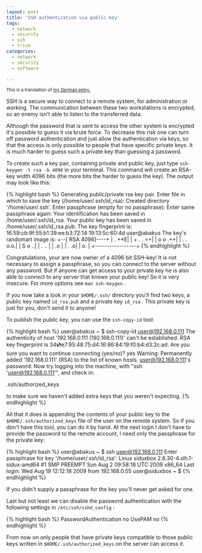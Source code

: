 ```yaml
---
layout: post
title: 'SSH authentication via public key'
tags:
  - network
  - security
  - ssh
  - trick
categories:
  - network
  - security
  - software

---
```


<small>This is a translation of <a href="http://esmz-designz.com/index.php?site=blog&entry=36&title=SSHZugang_mit_Keys_absichern">my German entry.</a></small>

SSH is a secure way to connect to a remote system, for administration or working. The communication between these two workstations is encrypted, so an enemy isn't able to listen to the transferred data.



Although the password that is sent to access the other system is encrypted it's possible to guess it via brute force. To decrease this risk one can turn off password authentication and just allow the authentication via keys, so that the access is only possible to people that have specific private keys. It is much harder to guess such a private key than guessing a password.

To create such a key pair, containing private and public key, just type  `ssh-keygen -t rsa -b 4096`  in your terminal. This command will create an RSA-key width 4096 bits (the more bits the harder to guess the key). The output may look like this:



{% highlight bash %}
Generating public/private rsa key pair.
Enter file in which to save the key (/home/user/.ssh/id_rsa):
Created directory '/home/user/.ssh'.
Enter passphrase (empty for no passphrase):
Enter same passphrase again:
Your identification has been saved in /home/user/.ssh/id_rsa.
Your public key has been saved in /home/user/.ssh/id_rsa.pub.
The key fingerprint is:
16:59:cb:9f:55:b1:39:ee:b3:72:14:19:13:5c:60:4d user@abakus
The key's randomart image is:
+--[ RSA 4096]----+
| . +*E|
| + . . =+|
| o o .++|
| . . o.o.|
| S o ..|
| . .. |
| .o |
| . .o|
| o. |
+-----------------+
{% endhighlight %}



Congratulations, your are now owner of a 4096 bit SSH-key! It is not necessary to assign a passphrase, so you can connect to the server without any password. But if anyone can get access to your private key he is also able to connect to any server that knows your public key! So it is very insecure. For more options see  `man ssh-keygen` .

If you now take a look in your  `$HOME/.ssh/`  directory you'll find two keys, a public key named  `id_rsa.pub`  and a private key  `id_rsa` . This private key is just for you, don't send it to anyone!

To publish the public key, you can use the  `ssh-copy-id`  tool:



{% highlight bash %}
user@abakus ~ $ ssh-copy-id user@192.168.0.111
The authenticity of host '192.168.0.111 (192.168.0.111)' can't be established.
RSA key fingerprint is 34:cd:e7:95:48:75:d4:16:86:84:19:f0:b4:d3:2c:ad.
Are you sure you want to continue connecting (yes/no)? yes
Warning: Permanently added '192.168.0.111' (RSA) to the list of known hosts.
user@192.168.0.111's password:
Now try logging into the machine, with "ssh 'user@192.168.0.111'", and check in:

.ssh/authorized_keys

to make sure we haven't added extra keys that you weren't expecting.
{% endhighlight %}



All that it does is appending the contents of your public key to the  `$HOME/.ssh/authorized_keys`  file of the user on the remote system. So if you don't have this tool, you can do it by hand.
At the next login I don't have to provide the password to the remote account, I need only the passphrase for the private key:



{% highlight bash %}
user@abakus ~ $ ssh user@192.168.0.111
Enter passphrase for key '/home/user/.ssh/id_rsa':
Linux siduxbox 2.6.30-4.slh.1-sidux-amd64 #1 SMP PREEMPT Sun Aug 2 09:58:18 UTC 2009 x86_64
Last login: Wed Aug 19 12:12:18 2009 from 192.168.0.55
user@siduxbox ~ $
{% endhighlight %}



If you didn't supply a passphrase for the key you'll never get asked for one.

Last but not least we can disable the password authentication with the following settings in  `/etc/ssh/sshd_config` :



{% highlight bash %}
PasswordAuthentication no
UsePAM no
{% endhighlight %}



From now on only people that have private keys compatible to those public keys written in  `$HOME/.ssh/authorized_keys`  on the server can access it.

